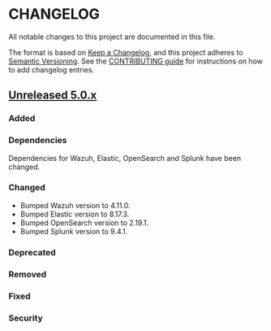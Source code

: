 # CHANGELOG

All notable changes to this project are documented in this file.

The format is based on [Keep a Changelog](https://keepachangelog.com/en/1.0.0/), and this project adheres to [Semantic Versioning](https://semver.org/spec/v2.0.0.html). See the [CONTRIBUTING guide](./CONTRIBUTING.md#Changelog) for instructions on how to add changelog entries.

## [Unreleased 5.0.x]

### Added

### Dependencies
Dependencies for Wazuh, Elastic, OpenSearch and Splunk have been changed.

### Changed
- Bumped Wazuh version to 4.11.0.
- Bumped Elastic version to 8.17.3.
- Bumped OpenSearch version to 2.19.1.
- Bumped Splunk version to 9.4.1.

### Deprecated

### Removed

### Fixed

### Security

[Unreleased 5.0.x]: https://github.com/wazuh/wazuh-indexer-plugins/compare/main...main
